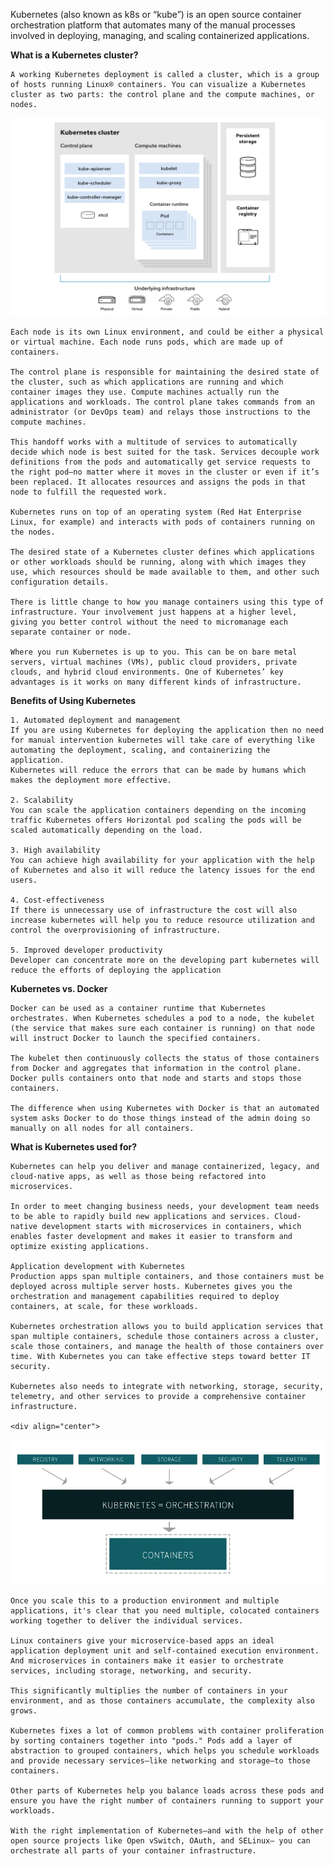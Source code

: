 Kubernetes (also known as k8s or “kube”) is an open source container orchestration platform that automates many of the manual processes involved in deploying, managing, and scaling containerized applications.


**What is a Kubernetes cluster?**   

    A working Kubernetes deployment is called a cluster, which is a group of hosts running Linux® containers. You can visualize a Kubernetes cluster as two parts: the control plane and the compute machines, or nodes.

<div align="center">
  <img src="https://github.com/bhrateshd/Kubernetes-Zero-to-Hero/blob/master/Day-1/image.png" />
</div>

     
    Each node is its own Linux environment, and could be either a physical or virtual machine. Each node runs pods, which are made up of containers. 

    The control plane is responsible for maintaining the desired state of the cluster, such as which applications are running and which container images they use. Compute machines actually run the applications and workloads. The control plane takes commands from an administrator (or DevOps team) and relays those instructions to the compute machines.

    This handoff works with a multitude of services to automatically decide which node is best suited for the task. Services decouple work definitions from the pods and automatically get service requests to the right pod—no matter where it moves in the cluster or even if it’s been replaced. It allocates resources and assigns the pods in that node to fulfill the requested work.

    Kubernetes runs on top of an operating system (Red Hat Enterprise Linux, for example) and interacts with pods of containers running on the nodes.

    The desired state of a Kubernetes cluster defines which applications or other workloads should be running, along with which images they use, which resources should be made available to them, and other such configuration details.

    There is little change to how you manage containers using this type of infrastructure. Your involvement just happens at a higher level, giving you better control without the need to micromanage each separate container or node. 

    Where you run Kubernetes is up to you. This can be on bare metal servers, virtual machines (VMs), public cloud providers, private clouds, and hybrid cloud environments. One of Kubernetes’ key advantages is it works on many different kinds of infrastructure.

**Benefits of Using Kubernetes**

    1. Automated deployment and management
    If you are using Kubernetes for deploying the application then no need for manual intervention kubernetes will take care of everything like automating the deployment, scaling, and containerizing the application.
    Kubernetes will reduce the errors that can be made by humans which makes the deployment more effective.

    2. Scalability
    You can scale the application containers depending on the incoming traffic Kubernetes offers Horizontal pod scaling the pods will be scaled automatically depending on the load.

    3. High availability
    You can achieve high availability for your application with the help of Kubernetes and also it will reduce the latency issues for the end users.

    4. Cost-effectiveness
    If there is unnecessary use of infrastructure the cost will also increase kubernetes will help you to reduce resource utilization and control the overprovisioning of infrastructure.

    5. Improved developer productivity
    Developer can concentrate more on the developing part kubernetes will reduce the efforts of deploying the application


**Kubernetes vs. Docker**

    Docker can be used as a container runtime that Kubernetes orchestrates. When Kubernetes schedules a pod to a node, the kubelet (the service that makes sure each container is running) on that node will instruct Docker to launch the specified containers.

    The kubelet then continuously collects the status of those containers from Docker and aggregates that information in the control plane. Docker pulls containers onto that node and starts and stops those containers.

    The difference when using Kubernetes with Docker is that an automated system asks Docker to do those things instead of the admin doing so manually on all nodes for all containers.

**What is Kubernetes used for?**

    Kubernetes can help you deliver and manage containerized, legacy, and cloud-native apps, as well as those being refactored into microservices. 

    In order to meet changing business needs, your development team needs to be able to rapidly build new applications and services. Cloud-native development starts with microservices in containers, which enables faster development and makes it easier to transform and optimize existing applications. 

    Application development with Kubernetes
    Production apps span multiple containers, and those containers must be deployed across multiple server hosts. Kubernetes gives you the orchestration and management capabilities required to deploy containers, at scale, for these workloads.

    Kubernetes orchestration allows you to build application services that span multiple containers, schedule those containers across a cluster, scale those containers, and manage the health of those containers over time. With Kubernetes you can take effective steps toward better IT security.

    Kubernetes also needs to integrate with networking, storage, security, telemetry, and other services to provide a comprehensive container infrastructure.

    <div align="center">
  <img src="https://github.com/bhrateshd/Kubernetes-Zero-to-Hero/blob/master/Day-1/kubernetes-diagram-902x416.png.png" />
</div>


    Once you scale this to a production environment and multiple applications, it's clear that you need multiple, colocated containers working together to deliver the individual services. 

    Linux containers give your microservice-based apps an ideal application deployment unit and self-contained execution environment. And microservices in containers make it easier to orchestrate services, including storage, networking, and security.

    This significantly multiplies the number of containers in your environment, and as those containers accumulate, the complexity also grows.

    Kubernetes fixes a lot of common problems with container proliferation by sorting containers together into "pods." Pods add a layer of abstraction to grouped containers, which helps you schedule workloads and provide necessary services—like networking and storage—to those containers. 

    Other parts of Kubernetes help you balance loads across these pods and ensure you have the right number of containers running to support your workloads.

    With the right implementation of Kubernetes—and with the help of other open source projects like Open vSwitch, OAuth, and SELinux— you can orchestrate all parts of your container infrastructure.
